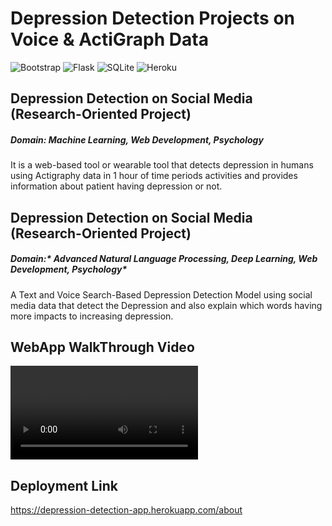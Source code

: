 # Depression Detection Projects on Voice & ActiGraph Data
![Bootstrap](https://img.shields.io/badge/Bootstrap-v4.5-blue) ![Flask](https://img.shields.io/badge/Falsk-v1.1.2-green) ![SQLite](https://img.shields.io/badge/SQLite-Latest-orange) ![Heroku](https://img.shields.io/badge/Heroku-Cloud%20Application%20Platform-blue)

## Depression Detection on Social Media (Research-Oriented Project)
##### Domain: *Machine Learning, Web Development, Psychology*

It is a web-based tool or wearable tool that detects depression in humans using Actigraphy data in 1 hour of time periods activities and provides information about patient having depression or not.

## Depression Detection on Social Media (Research-Oriented Project)
##### Domain:* Advanced Natural Language Processing, Deep Learning, Web Development, Psychology*

A Text and Voice Search-Based Depression Detection Model using social media data that detect the Depression and also explain which words having more impacts to increasing depression.

## WebApp WalkThrough Video

<video controls>
  <source src="https://github.com/TechyNilesh/Depression_Detection_Projects_on_Voice_and_ActiGraph_data/blob/master/Dipression_Detection_Projects_Voice_smartwatch_data.mp4?raw=true" type="video/mp4">
</video>

## Deployment  Link
https://depression-detection-app.herokuapp.com/about

